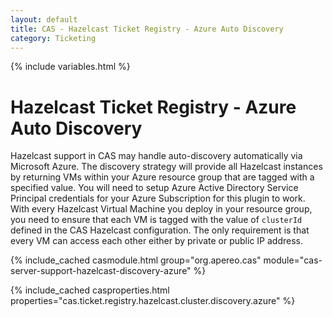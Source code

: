 ```yaml
---
layout: default
title: CAS - Hazelcast Ticket Registry - Azure Auto Discovery
category: Ticketing
---
```


{% include variables.html %}

# Hazelcast Ticket Registry - Azure Auto Discovery

Hazelcast support in CAS may handle auto-discovery automatically via Microsoft Azure. The discovery strategy will provide all Hazelcast instances by 
returning VMs within your Azure resource group that are tagged with a specified value. You will need to setup Azure Active Directory Service Principal credentials for
your Azure Subscription for this plugin to work. With every Hazelcast Virtual Machine you deploy in your resource group, you need to ensure that each VM is
tagged with the value of `clusterId` defined in the CAS Hazelcast configuration. The only requirement is that every VM can access each other either by 
private or public IP address.

{% include_cached casmodule.html group="org.apereo.cas" module="cas-server-support-hazelcast-discovery-azure" %}

{% include_cached casproperties.html properties="cas.ticket.registry.hazelcast.cluster.discovery.azure" %}
